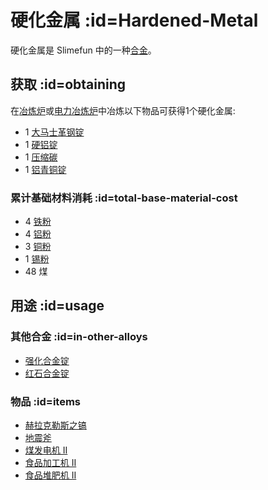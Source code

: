 # 硬化金属 :id=Hardened-Metal

硬化金属是 Slimefun 中的一种[合金](/Ingots#alloys)。

## 获取 :id=obtaining

在[冶炼炉](/Smeltery)或[电力冶炼炉](/Electric-Smeltery)中冶炼以下物品可获得1个硬化金属:

* 1 [大马士革钢锭](/Damascus-Steel-Ingot)
* 1 [硬铝锭](/Duralumin-Ingot)
* 1 [压缩碳](/Carbon)
* 1 [铝青铜锭](/Aluminum-Bronze-Ingot)

### 累计基础材料消耗 :id=total-base-material-cost

* 4 [铁粉](/Iron-Dust)
* 4 [铝粉](/Aluminum-Dust)
* 3 [铜粉](/Copper-Dust)
* 1 [锡粉](/Tin-Dust)
* 48 煤

## 用途 :id=usage

### 其他合金 :id=in-other-alloys

* [强化合金锭](/Reinforced-Alloy-Ingot)
* [红石合金锭](/Redstone-Alloy-Ingot)

### 物品 :id=items

* [赫拉克勒斯之镐](/Hercules'-Pickaxe)
* [地震斧](/Seismic-Axe)
* [煤发电机 II](/Coal-Generator)
* [食品加工机 II](/Food-Fabricator)
* [食品堆肥机 II](/Food-Composter)

